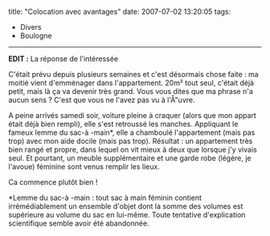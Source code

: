 title: "Colocation avec avantages"
date: 2007-07-02 13:20:05
tags:
  - Divers
  - Boulogne
---

**EDIT&nbsp;:** La réponse de l'intéressée

C'était prévu depuis plusieurs semaines et c'est désormais chose faite&nbsp;: ma moitié vient d'emménager dans l'appartement. 20m² tout seul, c'était déjà petit, mais là ça va devenir très grand. Vous vous dites que ma phrase n'a aucun sens&nbsp;? C'est que vous ne l'avez pas vu à l'Å"uvre.

A peine arrivés samedi soir, voiture pleine à craquer (alors que mon appart était déjà bien rempli), elle s'est retroussé les manches. Appliquant le fameux lemme du sac-à -main*, elle a chamboulé l'appartement (mais pas trop) avec mon aide docile (mais pas trop). Résultat&nbsp;: un appartement très bien rangé et propre, dans lequel on vit mieux à deux que lorsque j'y vivais seul. Et pourtant, un meuble supplémentaire et une garde robe (légère, je l'avoue) féminine sont venus remplir les lieux.

Ca commence plutôt bien&nbsp;!

*Lemme du sac-à -main&nbsp;: tout sac à main féminin contient irrémédiablement un ensemble d'objet dont la somme des volumes est supérieure au volume du sac en lui-même. Toute tentative d'explication scientifique semble avoir été abandonnée.